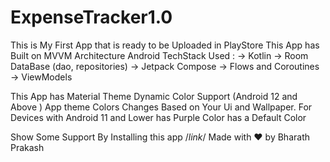 # ExpenseTracker1.0
This is My First App that is ready to be Uploaded in PlayStore 
This App has Built on MVVM Architecture
 Android TechStack Used :
        -> Kotlin
        -> Room DataBase (dao, repositories)
        -> Jetpack Compose
        -> Flows and Coroutines 
        -> ViewModels 
        
 This App has Material Theme Dynamic Color Support (Android 12 and Above ) App theme Colors Changes Based on Your Ui and Wallpaper. 
 For Devices with Android 11 and Lower has Purple Color has a Default Color
 
 Show Some Support By Installing this app /*link*/
 Made with ❤️ by Bharath Prakash
 
